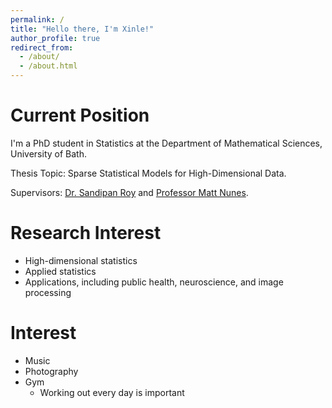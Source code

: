 ```yaml
---
permalink: /
title: "Hello there, I'm Xinle!"
author_profile: true
redirect_from: 
  - /about/
  - /about.html
---
```


Current Position
======
I'm a PhD student in Statistics at the Department of Mathematical Sciences, University of Bath.

Thesis Topic: Sparse Statistical Models for High-Dimensional Data.

Supervisors: [Dr. Sandipan Roy](https://researchportal.bath.ac.uk/en/persons/sandipan-roy) and [Professor Matt Nunes](https://people.bath.ac.uk/man54/homepage.html).

Research Interest
======
* High-dimensional statistics
* Applied statistics
* Applications, including public health, neuroscience, and image processing

Interest
======
* Music
* Photography
* Gym
  * Working out every day is important



